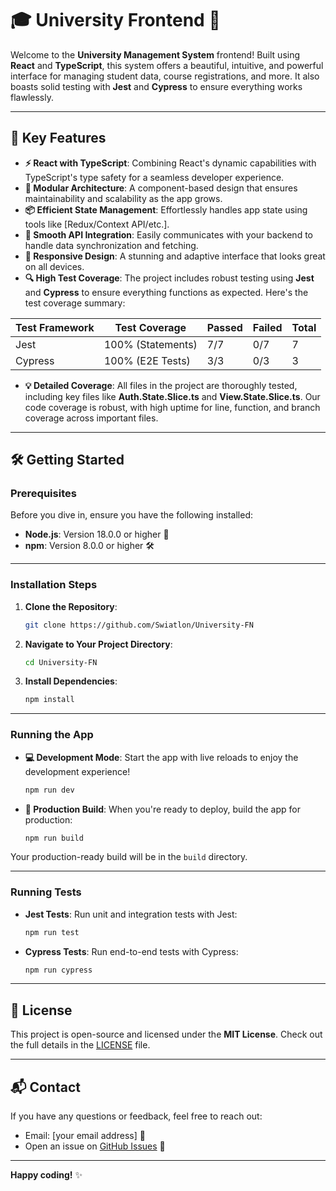 # 🎓 **University Frontend** 🌟

Welcome to the **University Management System** frontend! Built using **React** and **TypeScript**, this system offers a beautiful, intuitive, and powerful interface for managing student data, course registrations, and more. It also boasts solid testing with **Jest** and **Cypress** to ensure everything works flawlessly.

---

## 🚀 **Key Features**

- **⚡️ React with TypeScript**: Combining React's dynamic capabilities with TypeScript's type safety for a seamless developer experience.
- **🧩 Modular Architecture**: A component-based design that ensures maintainability and scalability as the app grows.
- **📦 Efficient State Management**: Effortlessly handles app state using tools like [Redux/Context API/etc.].
- **🔗 Smooth API Integration**: Easily communicates with your backend to handle data synchronization and fetching.
- **📱 Responsive Design**: A stunning and adaptive interface that looks great on all devices.
- **🔍 High Test Coverage**: The project includes robust testing using **Jest** and **Cypress** to ensure everything functions as expected. Here's the test coverage summary:

| **Test Framework**  | **Test Coverage** | **Passed** | **Failed** | **Total** |
|---------------------|-------------------|------------|------------|-----------|
| Jest                | 100% (Statements) | 7/7        | 0/7        | 7         |
| Cypress             | 100% (E2E Tests)  | 3/3        | 0/3        | 3         |

- **💡 Detailed Coverage**: All files in the project are thoroughly tested, including key files like **Auth.State.Slice.ts** and **View.State.Slice.ts**. Our code coverage is robust, with high uptime for line, function, and branch coverage across important files.

---

## 🛠️ **Getting Started**

### **Prerequisites**

Before you dive in, ensure you have the following installed:

- **Node.js**: Version 18.0.0 or higher 🌱
- **npm**: Version 8.0.0 or higher 🛠️

---

### **Installation Steps**

1. **Clone the Repository**:
   ```bash
   git clone https://github.com/Swiatlon/University-FN
   ```

2. **Navigate to Your Project Directory**:
   ```bash
   cd University-FN
   ```

3. **Install Dependencies**:
   ```bash
   npm install
   ```

---

### **Running the App**

- **💻 Development Mode**:
   Start the app with live reloads to enjoy the development experience!
   ```bash
   npm run dev
   ```

- **🚀 Production Build**:
   When you're ready to deploy, build the app for production:
   ```bash
   npm run build
   ```

Your production-ready build will be in the `build` directory.

---

### **Running Tests**

- **Jest Tests**: Run unit and integration tests with Jest:
   ```bash
   npm run test
   ```

- **Cypress Tests**: Run end-to-end tests with Cypress:
   ```bash
   npm run cypress
   ```

---

## 📝 **License**

This project is open-source and licensed under the **MIT License**. Check out the full details in the [LICENSE](LICENSE) file.

---

## 📬 **Contact**

If you have any questions or feedback, feel free to reach out:

- Email: [your email address] 📧
- Open an issue on [GitHub Issues](https://github.com/Swiatlon/University-FN/issues) 💬

---

**Happy coding!** ✨
